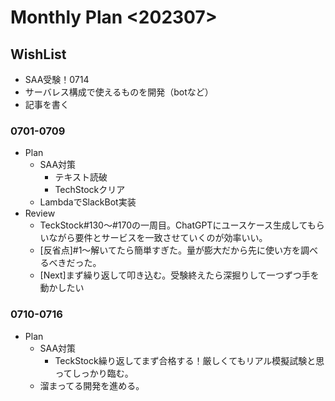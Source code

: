 # Monthly Plan <202307>
## WishList
- SAA受験！0714
- サーバレス構成で使えるものを開発（botなど）
- 記事を書く

### 0701-0709
- Plan
    - SAA対策
        - テキスト読破
        - TechStockクリア
    - LambdaでSlackBot実装
- Review
    - TeckStock#130〜#170の一周目。ChatGPTにユースケース生成してもらいながら要件とサービスを一致させていくのが効率いい。
    - [反省点]#1〜解いてたら簡単すぎた。量が膨大だから先に使い方を調べるべきだった。
    - [Next]まず繰り返して叩き込む。受験終えたら深掘りして一つずつ手を動かしたい

### 0710-0716
- Plan
    - SAA対策
        - TeckStock繰り返してまず合格する！厳しくてもリアル模擬試験と思ってしっかり臨む。
    - 溜まってる開発を進める。


